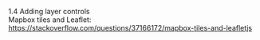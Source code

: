 1.4 Adding layer controls  
Mapbox tiles and Leaflet: https://stackoverflow.com/questions/37166172/mapbox-tiles-and-leafletjs
